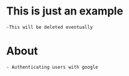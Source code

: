 # This is just an example
	-This will be deleted eventually 


# About
	- Authenticating users with google
